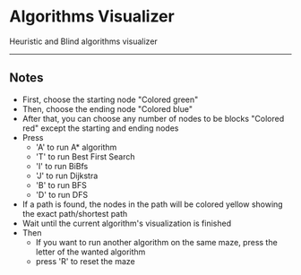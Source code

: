 # Algorithms Visualizer
Heuristic and Blind algorithms visualizer 

---

## Notes 

* First, choose the starting node "Colored green"
* Then, choose the ending node "Colored blue"
* After that, you can choose any number of nodes to be blocks "Colored red" except the starting and ending nodes
* Press
  * 'A' to run A* algorithm
  * 'T' to run Best First Search
  * 'I' to run BiBfs
  * 'J' to run Dijkstra
  * 'B' to run BFS
  * 'D' to run DFS
* If a path is found, the nodes in the path will be colored yellow showing the exact path/shortest path
* Wait until the current algorithm's visualization is finished
* Then
  * If you want to run another algorithm on the same maze, press the letter of the wanted algorithm
  * press 'R' to reset the maze